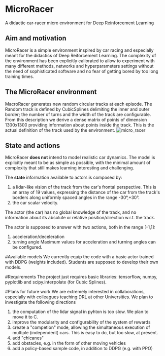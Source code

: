# MicroRacer
A didactic car-racer micro environment for Deep Reinforcement Learning


## Aim and motivation
MicroRacer is a simple environment inspired by car racing and especially meant for the didactics of Deep Reiforcement Learning.
The complexity of the environment has been explicitly calibrated to allow to experiment with many different methods, networks and hyperparameters settings
without the need of sophisticated software and no fear of getting bored by too long training times.

## The MicroRacer environment
MacroRacer generates new random circular tracks at each episode. The Random track is defined by CubicSplines delimiting the inner and outer border; the number of turns and the width of the track are configurable. From this description we derive a dense matrix of points of dimension 1300x1300 providing information about points inside the track. This is the actual definition of the track used by the environment.
![micro_racer](https://user-images.githubusercontent.com/15980090/135791705-cd678320-c189-43b5-84fe-1ceb0dd01f0d.png)

## State and actions
MicroRacer **does not** intend to model realistic car dynamics. The model is explicitly meant to be as simple as possible, with the minimal amount of complexity that still makes learning interesting and challenging.

The **state** information available to actors is composed by:
  1. a lidar-like vision of the track from the car's frontal perspective. This is an array of 19 values, expressing the distance of the car from the track's borders along uniformly spaced angles in the range -30°,+30°. 
  2. the car scalar velocity.
  
The actor (the car) has no global knowledge of the track, and no information about its absolute or relative position/direction w.r.t. the track.

The actor is supposed to answer with two actions, both in the range [-1,1]: 
  1. acceleration/deceleration
  2. turning angle
Maximum values for acceleration and turning angles can be configured. 

#Available models
We currently equip the code with a basic actor trained with DDPG (weights included). Students are supposed to develop their own models. 

#Requirements
The project just requires basic libraries: tensorflow, numpy, pyplotlib and scipy.interpolate (for Cubic Splines). 

#Plans for future work
We are extremely interested in collaborations, especially with colleagues teaching DRL at other Universities.
We plan to investigate the following directions
1. the computation of the lidar signal in pyhton is too slow. We plan to move it to C.
2. improve the modularity and configurability of the system of rewards 
3. create a "competion" mode, allowing the simultaneous execution of multiple (independent) cars. This is easy to do, but too slow, at present.
4. add "chicanes" 
5. add obstacles, e.g. in the form of other moving vehicles
6. add a policy-based sample code, in addition to DDPG (e.g. with PPO)

